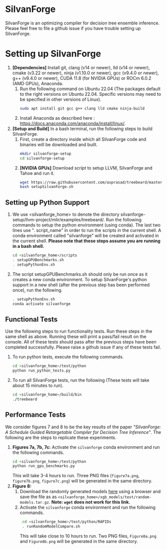 # SilvanForge 
SilvanForge is an optimizing compiler for decision tree ensemble inference. Please feel free to file a github issue if you have trouble setting up SilvanForge.

# Setting up SilvanForge
1. **[Dependencies]** Install git, clang (v14 or newer), lld (v14 or newer), cmake (v3.22 or newer), ninja (v1.10.0 or newer), gcc (v9.4.0 or newer), g++ (v9.4.0 or newer), CUDA 11.8 (for NVIDIA GPUs) or ROCm 6.0.2 (AMD GPUs), Anaconda.
    1. Run the following command on Ubuntu 22.04 (The packages default to the right versions on Ubuntu 22.04. Specific versions may need to be specified in other versions of Linux).
        ```bash
        sudo apt install git gcc g++ clang lld cmake ninja-build
        ```
    2. Install Anaconda as described here : https://docs.anaconda.com/anaconda/install/linux/.
2. **[Setup and Build]** In a bash terminal, run the following steps to build SilvanForge.
    1. First, create a directory inside which all SilvanForge code and binaries will be downloaded and built.
        ```bash
        mkdir silvanforge-setup
        cd silvanforge-setup
        ```
    2. **[NVIDIA GPUs]** Download script to setup LLVM, SilvanForge and Tahoe and run it.
        ```bash
        wget https://raw.githubusercontent.com/asprasad/treebeard/master/scripts/setupSilvanForge.sh
        bash setupSilvanForge.sh
        ```
## Setting up Python Support
1. We use <silvanforge_home> to denote the directory silvanforge-setup/llvm-project/mlir/examples/treebeard/. Run the following commands to setup the python environment (using conda). The last two lines use ". script_name" in order to run the scripts in the current shell. A conda environment called "silvanforge" will be created and activated in the current shell. **Please note that these steps assume you are running in a bash shell.**
    ```bash
    cd <silvanforge_home>/scripts
    . setupGPUBenchmarks.sh
    . setupPythonEnv.sh
    ```
2.  The script setupGPUBenchmarks.sh should only be run once as it creates a new conda environment.
To setup SilvanForge's python support in a new shell (after the previous step has been performed once), run the following.
    ```bash
    . setupPythonEnv.sh
    conda activate silvanforge
    ```
## Functional Tests
Use the following steps to run functionality tests. Run these steps in the same shell as above. Running these will print a pass/fail result on the console. All of these tests should pass after the previous steps have been completed successfully. Please raise a github issue if any of these tests fail.
1. To run python tests, execute the following commands.
    ```bash
    cd <silvanforge_home>/test/python
    python run_python_tests.py
    ```
2. To run all SilvanForge tests, run the following (These tests will take about 15 minutes to run).
    ```bash
    cd <silvanforge_home>/build/bin
    ./treebeard
    ```

## Performance Tests
We consider figures 7 and 8 to be the key results of the paper _"SilvanForge: A Schedule Guided Retargetable Compiler for Decision Tree Inference"_. The following are the steps to replicate these experiments. 
1. **Figures 7a, 7b, 7c:** Activate the ```silvanforge``` conda environment and run the following commands.
    ```bash
    cd <silvanforge_home>/test/python
    python run_gpu_benchmarks.py
    ```
    This will take 3-4 hours to run. Three PNG files (```figure7a.png```, ```figure7b.png```, ```figure7c.png```) will be generated in the same directory.
2. **Figure 8:** 
    1. Download the randomly generated models [here](https://drive.google.com/file/d/1ip_3iaINDO0oZAEI8avS2gUfkR4Hjs4g/view?usp=drive_link) using a browser and save the file as as ```<silvanforge_home>/xgb_models/test/random-models.tar.gz```. **Note: ```wget``` does not work for this link.**    
    2. Activate the ```silvanforge``` conda environment and run the following commands.
       ```bash
        cd <silvanforge_home>/test/python/RAPIDs
        . runRandomModelCompare.sh
       ```
       This will take close to 10 hours to run. Two PNG files, ```Figure8a.png``` and ```Figure8b.png``` will be generated in the same directory.

